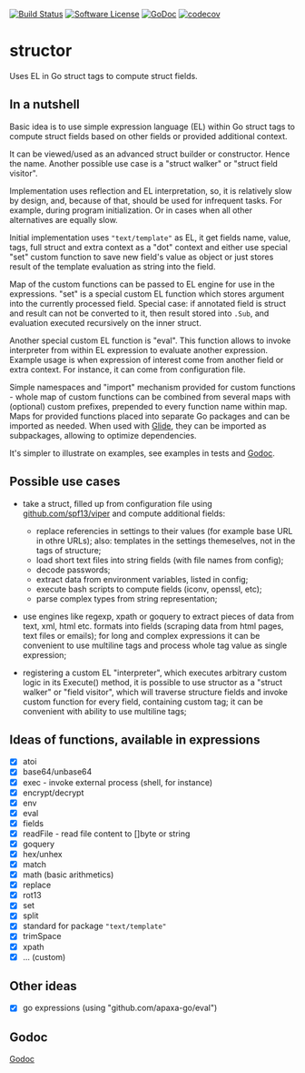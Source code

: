 [![Build Status](https://travis-ci.org/nikolay-turpitko/structor.svg?branch=master)](https://travis-ci.org/nikolay-turpitko/structor)
[![Software License](https://img.shields.io/badge/License-MIT-orange.svg?style=flat-square)](https://github.com/nikolay-turpitko/structor/blob/master/LICENSE)
[![GoDoc](https://img.shields.io/badge/godoc-reference-blue.svg?style=flat-square)](https://godoc.org/github.com/nikolay-turpitko/structor)
[![codecov](https://codecov.io/gh/nikolay-turpitko/structor/branch/master/graph/badge.svg)](https://codecov.io/gh/nikolay-turpitko/structor)

# structor
Uses EL in Go struct tags to compute struct fields.

## In a nutshell

Basic idea is to use simple expression language (EL) within Go struct tags to
compute struct fields based on other fields or provided additional context.

It can be viewed/used as an advanced struct builder or constructor. Hence the
name. Another possible use case is a "struct walker" or "struct field visitor".

Implementation uses reflection and EL interpretation, so, it is relatively slow
by design, and, because of that, should be used for infrequent tasks. For
example, during program initialization. Or in cases when all other alternatives
are equally slow.

Initial implementation uses `"text/template"` as EL, it get fields name, value,
tags, full struct and extra context as a "dot" context and either use special
"set" custom function to save new field's value as object or just stores result
of the template evaluation as string into the field.

Map of the custom functions can be passed to EL engine for use in the
expressions.  "set" is a special custom EL function which stores argument into
the currently processed field. Special case: if annotated field is struct and
result can not be converted to it, then result stored into `.Sub`, and
evaluation executed recursively on the inner struct.

Another special custom EL function is "eval". This function allows to invoke
interpreter from within EL expression to evaluate another expression. Example
usage is when expression of interest come from another field or extra context.
For instance, it can come from configuration file.

Simple namespaces and "import" mechanism provided for custom functions - whole
map of custom functions can be combined from several maps with (optional)
custom prefixes, prepended to every function name within map. Maps for provided
functions placed into separate Go packages and can be imported as needed. When
used with [Glide](https://github.com/Masterminds/glide), they can be imported
as subpackages, allowing to optimize dependencies.

It's simpler to illustrate on examples, see examples in tests and
[Godoc](http://godoc.org/github.com/nikolay-turpitko/structor).

## Possible use cases

- take a struct, filled up from configuration file using
  [github.com/spf13/viper](https://github.com/spf13/viper) and compute additional fields:

  * replace referencies in settings to their values (for example base URL in
    othre URLs); also: templates in the settings themeselves, not in the tags
    of structure;
  * load short text files into string fields (with file names from config);
  * decode passwords;
  * extract data from environment variables, listed in config;
  * execute bash scripts to compute fields (iconv, openssl, etc);
  * parse complex types from string representation;

- use engines like regexp, xpath or goquery to extract pieces of data from
  text, xml, html etc. formats into fields (scraping data from html pages, text
  files or emails); for long and complex expressions it can be convenient to
  use multiline tags and process whole tag value as single expression;

- registering a custom EL "interpreter", which executes arbitrary custom logic
  in its Execute() method, it is possible to use structor as a "struct walker"
  or "field visitor", which will traverse structure fields and invoke custom
  function for every field, containing custom tag; it can be convenient with
  ability to use multiline tags;

## Ideas of functions, available in expressions

- [x] atoi
- [x] base64/unbase64
- [x] exec - invoke external process (shell, for instance)
- [x] encrypt/decrypt
- [x] env
- [x] eval
- [x] fields
- [x] readFile - read file content to []byte or string
- [x] goquery
- [x] hex/unhex
- [x] match
- [x] math (basic arithmetics)
- [x] replace
- [x] rot13
- [x] set
- [x] split
- [x] standard for package `"text/template"`
- [x] trimSpace
- [x] xpath
- [x] ... (custom)

## Other ideas

- [x] go expressions (using "github.com/apaxa-go/eval")

## Godoc

[Godoc](http://godoc.org/github.com/nikolay-turpitko/structor)
